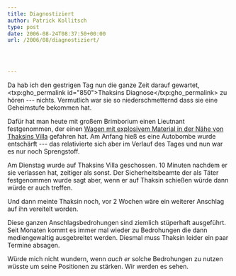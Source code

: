 ```yaml
---
title: Diagnostiziert
author: Patrick Kollitsch
type: post
date: 2006-08-24T08:37:50+00:00
url: /2006/08/diagnostiziert/




---
```

Da hab ich den gestrigen Tag nun die ganze Zeit darauf gewartet, <txp:gho_permalink id="850">Thaksins Diagnose</txp:gho_permalink> zu h&ouml;ren --- nichts. Vermutlich war sie so niederschmetternd dass sie eine Geheimstufe bekommen hat.

Daf&uuml;r hat man heute mit gro&szlig;em Brimborium einen Lieutnant festgenommen, der einen [Wagen mit explosivem Material in der N&auml;he von Thaksins Villa][1] gefahren hat. Am Anfang hie&szlig; es eine Autobombe wurde entsch&auml;rft --- das relativierte sich aber im Verlauf des Tages und nun war es nur noch Sprengstoff. 

Am Dienstag wurde auf Thaksins Villa geschossen. 10 Minuten nachdem er sie verlassen hat, zeitiger als sonst. Der Sicherheitsbeamte der als T&auml;ter festgenommen wurde sagt aber, wenn er auf Thaksin schie&szlig;en w&uuml;rde dann w&uuml;rde er auch treffen.

Und dann meinte Thaksin noch, vor 2 Wochen w&auml;re ein weiterer Anschlag auf ihn vereitelt worden. 

Diese ganzen Anschlagsbedrohungen sind ziemlich st&uuml;perhaft ausgef&uuml;hrt. Seit Monaten kommt es immer mal wieder zu Bedrohungen die dann mediengewaltig ausgebreitet werden. Diesmal muss Thaksin leider ein paar Termine absagen.

W&uuml;rde mich nicht wundern, wenn _auch er_ solche Bedrohungen zu nutzen w&uuml;sste um seine Positionen zu st&auml;rken. Wir werden es sehen.

 [1]: http://www.nationmultimedia.com/2006/08/24/headlines/headlines_30011890.php